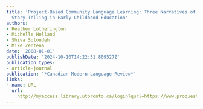 ```yaml
---
title: 'Project-Based Community Language Learning: Three Narratives of Multilingual
  Story-Telling in Early Childhood Education'
authors:
- Heather Lotherington
- Michelle Holland
- Shiva Sotoudeh
- Mike Zentena
date: '2008-01-01'
publishDate: '2024-10-10T14:22:51.809527Z'
publication_types:
- article-journal
publication: '*Canadian Modern Language Review*'
links:
- name: URL
  url: 
    http://myaccess.library.utoronto.ca/login?qurl=https://www.proquest.com/docview/61965298?accountid=14771&bdid=38382&_bd=HrBgQepeUymeohshsl1FXGA%2FKLg%3D
---
```

